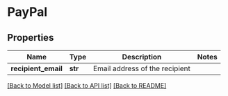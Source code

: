# PayPal

## Properties
Name | Type | Description | Notes
------------ | ------------- | ------------- | -------------
**recipient_email** | **str** | Email address of the recipient | 

[[Back to Model list]](../README.md#documentation-for-models) [[Back to API list]](../README.md#documentation-for-api-endpoints) [[Back to README]](../README.md)


